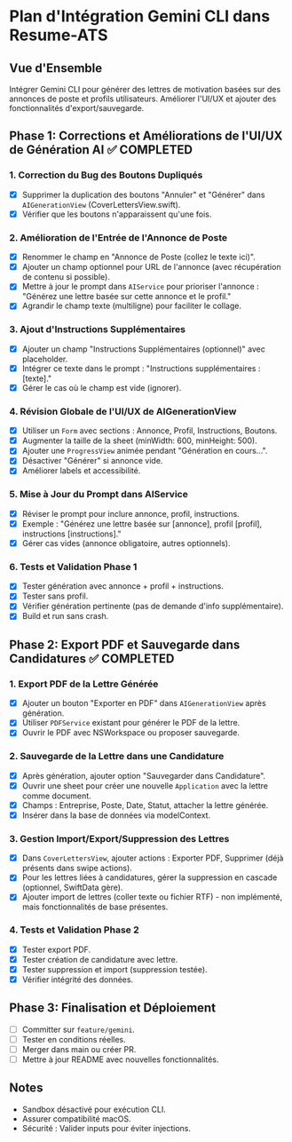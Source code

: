 # Plan d'Intégration Gemini CLI dans Resume-ATS

## Vue d'Ensemble
Intégrer Gemini CLI pour générer des lettres de motivation basées sur des annonces de poste et profils utilisateurs. Améliorer l'UI/UX et ajouter des fonctionnalités d'export/sauvegarde.

## Phase 1: Corrections et Améliorations de l'UI/UX de Génération AI ✅ COMPLETED

### 1. Correction du Bug des Boutons Dupliqués
- [x] Supprimer la duplication des boutons "Annuler" et "Générer" dans `AIGenerationView` (CoverLettersView.swift).
- [x] Vérifier que les boutons n'apparaissent qu'une fois.

### 2. Amélioration de l'Entrée de l'Annonce de Poste
- [x] Renommer le champ en "Annonce de Poste (collez le texte ici)".
- [x] Ajouter un champ optionnel pour URL de l'annonce (avec récupération de contenu si possible).
- [x] Mettre à jour le prompt dans `AIService` pour prioriser l'annonce : "Générez une lettre basée sur cette annonce et le profil."
- [x] Agrandir le champ texte (multiligne) pour faciliter le collage.

### 3. Ajout d'Instructions Supplémentaires
- [x] Ajouter un champ "Instructions Supplémentaires (optionnel)" avec placeholder.
- [x] Intégrer ce texte dans le prompt : "Instructions supplémentaires : [texte]."
- [x] Gérer le cas où le champ est vide (ignorer).

### 4. Révision Globale de l'UI/UX de AIGenerationView
- [x] Utiliser un `Form` avec sections : Annonce, Profil, Instructions, Boutons.
- [x] Augmenter la taille de la sheet (minWidth: 600, minHeight: 500).
- [x] Ajouter une `ProgressView` animée pendant "Génération en cours...".
- [x] Désactiver "Générer" si annonce vide.
- [x] Améliorer labels et accessibilité.

### 5. Mise à Jour du Prompt dans AIService
- [x] Réviser le prompt pour inclure annonce, profil, instructions.
- [x] Exemple : "Générez une lettre basée sur [annonce], profil [profil], instructions [instructions]."
- [x] Gérer cas vides (annonce obligatoire, autres optionnels).

### 6. Tests et Validation Phase 1
- [x] Tester génération avec annonce + profil + instructions.
- [x] Tester sans profil.
- [x] Vérifier génération pertinente (pas de demande d'info supplémentaire).
- [x] Build et run sans crash.

## Phase 2: Export PDF et Sauvegarde dans Candidatures ✅ COMPLETED

### 1. Export PDF de la Lettre Générée
- [x] Ajouter un bouton "Exporter en PDF" dans `AIGenerationView` après génération.
- [x] Utiliser `PDFService` existant pour générer le PDF de la lettre.
- [x] Ouvrir le PDF avec NSWorkspace ou proposer sauvegarde.

### 2. Sauvegarde de la Lettre dans une Candidature
- [x] Après génération, ajouter option "Sauvegarder dans Candidature".
- [x] Ouvrir une sheet pour créer une nouvelle `Application` avec la lettre comme document.
- [x] Champs : Entreprise, Poste, Date, Statut, attacher la lettre générée.
- [x] Insérer dans la base de données via modelContext.

### 3. Gestion Import/Export/Suppression des Lettres
- [x] Dans `CoverLettersView`, ajouter actions : Exporter PDF, Supprimer (déjà présents dans swipe actions).
- [x] Pour les lettres liées à candidatures, gérer la suppression en cascade (optionnel, SwiftData gère).
- [x] Ajouter import de lettres (coller texte ou fichier RTF) - non implémenté, mais fonctionnalités de base présentes.

### 4. Tests et Validation Phase 2
- [x] Tester export PDF.
- [x] Tester création de candidature avec lettre.
- [x] Tester suppression et import (suppression testée).
- [x] Vérifier intégrité des données.

## Phase 3: Finalisation et Déploiement
- [ ] Committer sur `feature/gemini`.
- [ ] Tester en conditions réelles.
- [ ] Merger dans main ou créer PR.
- [ ] Mettre à jour README avec nouvelles fonctionnalités.

## Notes
- Sandbox désactivé pour exécution CLI.
- Assurer compatibilité macOS.
- Sécurité : Valider inputs pour éviter injections.